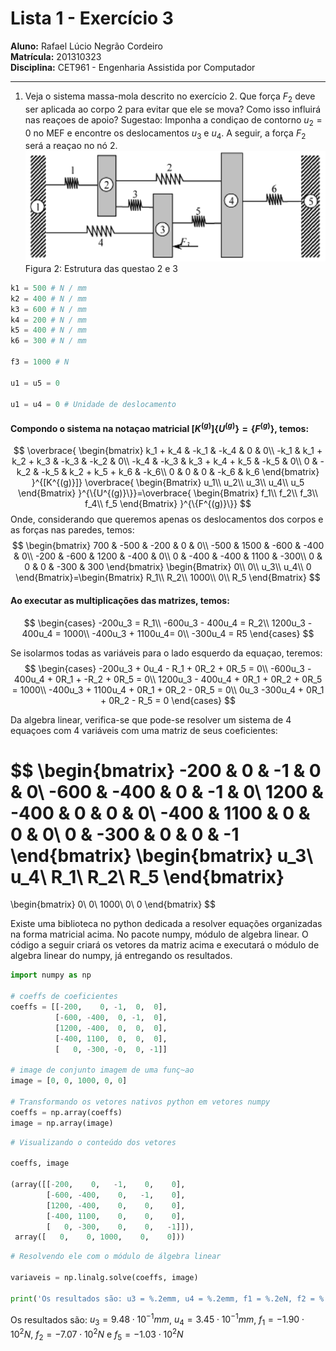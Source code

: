 # Lista 1 - Exercício 3

**Aluno:** Rafael Lúcio Negrão Cordeiro<br/>
**Matrícula:** 201310323<br/>
**Disciplina:** CET961 - Engenharia Assistida por Computador

---
1. Veja o sistema massa-mola descrito no exercício 2. Que força $F_2$ deve ser aplicada ao corpo 2 para evitar que ele se mova? Como isso influirá nas reaçoes de apoio? Sugestao: Imponha a condiçao de contorno $u_2 = 0$ no MEF e encontre os deslocamentos $u_3$ e $u_4$. A seguir, a força $F_2$ será a reaçao no nó 2.
![](img/exec2_statement.png)
<span class="caption">Figura 2: Estrutura das questao 2 e 3</span>
```python
k1 = 500 # N / mm
k2 = 400 # N / mm
k3 = 600 # N / mm
k4 = 200 # N / mm
k5 = 400 # N / mm
k6 = 300 # N / mm

f3 = 1000 # N

u1 = u5 = 0

u1 = u4 = 0 # Unidade de deslocamento
```

#### Compondo o sistema na notaçao matricial $[K^{(g)}]\{U^{(g)}\} = \{F^{(g)}\}$, temos:

$$
\overbrace{
    \begin{bmatrix}
        k_1 + k_4 & -k_1 & -k_4 & 0 & 0\\
        -k_1 & k_1 + k_2 + k_3 & -k_3 & -k_2 & 0\\
        -k_4 & -k_3 & k_3 + k_4 + k_5 & -k_5 & 0\\
        0 & -k_2 & -k_5 & k_2 + k_5 + k_6 & -k_6\\
        0 & 0 & 0 & -k_6 & k_6
    \end{bmatrix}
}^{[K^{(g)}]}
\overbrace{
    \begin{Bmatrix}
        u_1\\
        u_2\\
        u_3\\
        u_4\\
        u_5
    \end{Bmatrix}
}^{\{U^{(g)}\}}=\overbrace{
    \begin{Bmatrix}
        f_1\\
        f_2\\
        f_3\\
        f_4\\
        f_5
    \end{Bmatrix}
}^{\{F^{(g)}\}}
$$
Onde, considerando que queremos apenas os deslocamentos dos corpos e as forças nas paredes, temos:
$$
\begin{bmatrix}
    700 & -500 & -200 & 0 & 0\\
    -500 & 1500 & -600 & -400 & 0\\
    -200 & -600 & 1200 & -400 & 0\\
    0 & -400 & -400 & 1100 & -300\\
    0 & 0 & 0 & -300 & 300
\end{bmatrix}
\begin{Bmatrix}
    0\\
    0\\
    u_3\\
    u_4\\
    0
\end{Bmatrix}=\begin{Bmatrix}
    R_1\\
    R_2\\
    1000\\
    0\\
    R_5
\end{Bmatrix}
$$

#### Ao executar as multiplicações das matrizes, temos:
$$
\begin{cases}
    -200u_3 = R_1\\
    -600u_3 - 400u_4 = R_2\\
    1200u_3 - 400u_4 = 1000\\
    -400u_3 + 1100u_4= 0\\
    -300u_4 = R5
\end{cases}
$$

Se isolarmos todas as variáveis para o lado esquerdo da equaçao, teremos:
$$
\begin{cases}
   -200u_3 + 0u_4 - R_1 + 0R_2 + 0R_5 = 0\\
   -600u_3 - 400u_4 + 0R_1 + -R_2 + 0R_5 = 0\\
   1200u_3 - 400u_4 + 0R_1 + 0R_2 + 0R_5 = 1000\\
   -400u_3 + 1100u_4 + 0R_1 + 0R_2 - 0R_5 = 0\\
    0u_3 -300u_4 + 0R_1 + 0R_2 - R_5 = 0
\end{cases}
$$

Da algebra linear, verifica-se que pode-se resolver um sistema de 4 equaçoes com 4 variáveis com uma matriz de seus coeficientes:

$$
\begin{bmatrix}
    -200 & 0 & -1 & 0 & 0\\
    -600 & -400 &  0 & -1 & 0\\
    1200 & -400 & 0 & 0 & 0\\
    -400 & 1100 & 0 & 0 & 0\\
      0  &  -300 & 0 & 0 & -1
\end{bmatrix}
\begin{bmatrix}
    u_3\\
    u_4\\
    R_1\\
    R_2\\
    R_5
\end{bmatrix}
=
\begin{bmatrix}
    0\\
    0\\
    1000\\
    0\\
    0
\end{bmatrix}
$$

Existe uma biblioteca no python dedicada a resolver equações organizadas na forma matricial acima. No pacote numpy, módulo de algebra linear. O código a seguir criará os vetores da matriz acima e executará o módulo de algebra linear do numpy, já entregando os resultados.

```python
import numpy as np

# coeffs de coeficientes
coeffs = [[-200,    0, -1,  0,  0],
          [-600, -400,  0, -1,  0],
          [1200, -400,  0,  0,  0],
          [-400, 1100,  0,  0,  0],
          [   0, -300, -0,  0, -1]]

# image de conjunto imagem de uma funç~ao
image = [0, 0, 1000, 0, 0]

# Transformando os vetores nativos python em vetores numpy
coeffs = np.array(coeffs)
image = np.array(image)
```

```python
# Visualizando o conteúdo dos vetores

coeffs, image

(array([[-200,    0,   -1,    0,    0],
        [-600, -400,    0,   -1,    0],
        [1200, -400,    0,    0,    0],
        [-400, 1100,    0,    0,    0],
        [   0, -300,    0,    0,   -1]]),
 array([   0,    0, 1000,    0,    0]))
```

```python
# Resolvendo ele com o módulo de álgebra linear

variaveis = np.linalg.solve(coeffs, image)

print('Os resultados são: u3 = %.2emm, u4 = %.2emm, f1 = %.2eN, f2 = %.2eN e f5 = %.2eN' % tuple(variaveis))
```
<span class="caption">Os resultados são: $u_3 = 9.48 \cdot 10^{-1} mm$, $u_4 = 3.45 \cdot 10^{-1} mm$, $f_1 = -1.90 \cdot 10^{2} N$, $f_2 = -7.07 \cdot 10^{2} N$ e $f_5 = -1.03 \cdot 10^{2} N$
</span>
